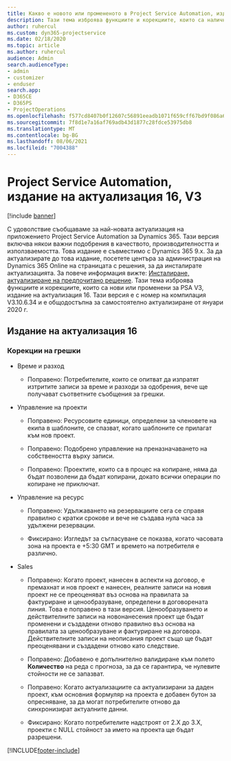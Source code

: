 ```yaml
---
title: Какво е новото или промененото в Project Service Automation, издание на актуализация 16, V3
description: Тази тема изброява функциите и корекциите, които са налични в Project Service Automation V3, издание на актуализация 16, V3.
author: ruhercul
ms.custom: dyn365-projectservice
ms.date: 02/18/2020
ms.topic: article
ms.author: ruhercul
audience: Admin
search.audienceType:
- admin
- customizer
- enduser
search.app:
- D365CE
- D365PS
- ProjectOperations
ms.openlocfilehash: f577cd8407b0f12607c56891eeadb1071f659cff67bd9f086a6b3bbec6376e9d
ms.sourcegitcommit: 7f8d1e7a16af769adb43d1877c28fdce53975db8
ms.translationtype: MT
ms.contentlocale: bg-BG
ms.lasthandoff: 08/06/2021
ms.locfileid: "7004388"
---
```

# <a name="project-service-automation-update-release-16-v3"></a>Project Service Automation, издание на актуализация 16, V3

[!include [banner](../includes/psa-now-project-operations.md)]

С удоволствие съобщаваме за най-новата актуализация на приложението Project Service Automation за Dynamics 365. Тази версия включва някои важни подобрения в качеството, производителността и използваемостта.  Това издание е съвместимо с Dynamics 365 9.x. За да актуализирате до това издание, посетете центъра за администрация на Dynamics 365 Online на страницата с решения, за да инсталирате актуализацията. За повече информация вижте: [Инсталиране, актуализиране на предпочитано решение](/dynamics365/project-service/upgrade-psa-home-page).
Тази тема изброява функциите и корекциите, които са нови или променени за PSA V3, издание на актуализация 16. Тази версия е с номер на компилация V3.10.6.34 и е общодостъпна за самостоятелно актуализиране от януари 2020 г.


## <a name="update-release-16"></a>Издание на актуализация 16

### <a name="bug-fixes"></a>Корекции на грешки

-   Време и разход

    -   Поправено: Потребителите, които се опитват да изпратят изтритите записи за време и разходи за одобрения, вече ще получават съответните съобщения за грешки.

-   Управление на проекти

    -   Поправено: Ресурсовите единици, определени за членовете на екипа в шаблоните, се спазват, когато шаблоните се прилагат към нов проект.

    -   Поправено: Подобрено управление на преназначаването на собствеността върху записи.

    -   Поправено: Проектите, които са в процес на копиране, няма да бъдат позволени да бъдат копирани, докато всички операции по копиране не приключат.

-   Управление на ресурс

    -   Поправено: Удължаването на резервациите сега се справя правилно с кратки срокове и вече не създава нула часа за удължени резервации.

    -   Фиксирано: Изгледът за съгласуване се показва, когато часовата зона на проекта е +5:30 GMT и времето на потребителя е различно.

-   Sales

    -   Поправено: Когато проект, нанесен в аспекти на договор, е премахнат и нов проект е нанесен, реалните записи на новия проект не се преоценяват въз основа на правилата за фактуриране и ценообразуване, определени в договорената линия. Това е поправено в тази версия. Ценообразуването и действителните записи на новонанесения проект ще бъдат променени и създадени отново правилно въз основа на правилата за ценообразуване и фактуриране на договора. Действителните записи на неописания проект също ще бъдат преоценявани и създадени отново като следствие.

    -   Поправено: Добавено е допълнително валидиране към полето **Количество** на реда с прогноза, за да се гарантира, че нулевите стойности не се запазват.

    -   Поправено: Когато актуализациите са актуализирани за даден проект, към основния формуляр на проекта е добавен бутон за опресняване, за да могат потребителите отново да синхронизират актуалните данни.

    -   Фиксирано: Когато потребителите надстроят от 2.X до 3.X, проекти с NULL стойност за името на проекта ще бъдат разрешени.



[!INCLUDE[footer-include](../includes/footer-banner.md)]